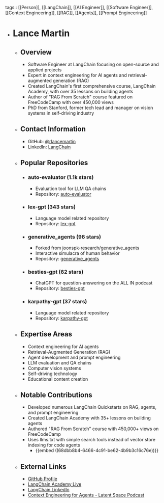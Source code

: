 tags:: [[Person]], [[LangChain]], [[AI Engineer]], [[Software Engineer]], [[Context Engineering]], [[RAG]], [[Agents]], [[Prompt Engineering]]

- # Lance Martin
	- ## Overview
		- Software Engineer at LangChain focusing on open-source and applied projects
		- Expert in context engineering for AI agents and retrieval-augmented generation (RAG)
		- Created LangChain's first comprehensive course, LangChain Academy, with over 35 lessons on building agents
		- Author of "RAG From Scratch" course featured on FreeCodeCamp with over 450,000 views
		- PhD from Stanford, former tech lead and manager on vision systems in self-driving industry
	- ## Contact Information
		- GitHub: [@rlancemartin](https://github.com/rlancemartin)
		- LinkedIn: [LangChain](https://www.linkedin.com/company/langchain)
	- ## Popular Repositories
		- ### auto-evaluator (1.1k stars)
			- Evaluation tool for LLM QA chains
			- Repository: [auto-evaluator](https://github.com/rlancemartin/auto-evaluator)
		- ### lex-gpt (343 stars)
			- Language model related repository
			- Repository: [lex-gpt](https://github.com/rlancemartin/lex-gpt)
		- ### generative_agents (96 stars)
			- Forked from joonspk-research/generative_agents
			- Interactive simulacra of human behavior
			- Repository: [generative_agents](https://github.com/rlancemartin/generative_agents)
		- ### besties-gpt (62 stars)
			- ChatGPT for question-answering on the ALL IN podcast
			- Repository: [besties-gpt](https://github.com/rlancemartin/besties-gpt)
		- ### karpathy-gpt (37 stars)
			- Language model related repository
			- Repository: [karpathy-gpt](https://github.com/rlancemartin/karpathy-gpt)
	- ## Expertise Areas
		- Context engineering for AI agents
		- Retrieval-Augmented Generation (RAG)
		- Agent development and prompt engineering
		- LLM evaluation and QA chains
		- Computer vision systems
		- Self-driving technology
		- Educational content creation
	- ## Notable Contributions
		- Developed numerous LangChain Quickstarts on RAG, agents, and prompt engineering
		- Created LangChain Academy with 35+ lessons on building agents
		- Authored "RAG From Scratch" course with 450,000+ views on FreeCodeCamp
		- Uses llms.txt with simple search tools instead of vector store indexing for code agents
			- {{embed ((68dbb8b4-6466-4c91-be62-4b9b3c16c76e))}}
	- ## External Links
		- [GitHub Profile](https://github.com/rlancemartin)
		- [LangChain Academy Live](https://www.langchain.com/langchain-academy-live)
		- [LangChain LinkedIn](https://www.linkedin.com/company/langchain)
		- [Context Engineering for Agents - Latent Space Podcast](https://youtu.be/_IlTcWciEC4?list=PLWEAb1SXhjlfkEF_PxzYHonU_v5LPMI8L&t=1155)